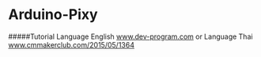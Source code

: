 # Arduino-Pixy

#####Tutorial Language English www.dev-program.com or Language Thai www.cmmakerclub.com/2015/05/1364

